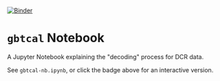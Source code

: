 [![Binder](https://mybinder.org/badge.svg)](https://mybinder.org/v2/gh/GreenBankObservatory/gbtcal-nb/master?filepath=gbtcal.ipynb)

# `gbtcal` Notebook

A Jupyter Notebook explaining the "decoding" process for DCR data.

See `gbtcal-nb.ipynb`, or click the badge above for an interactive version.
